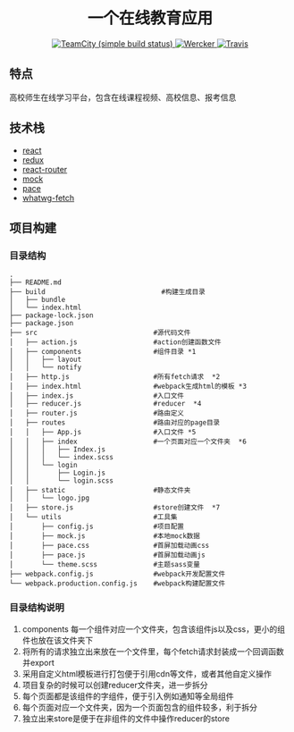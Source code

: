 <h1 align='center'>一个在线教育应用</h1>

<p align='center'>
  <a href="https://github.com/facebook/react">
    <img src="https://camo.githubusercontent.com/edda976676ecfa3993474b1c1d7bcd120cfd2011/68747470733a2f2f696d672e736869656c64732e696f2f62616467652f72656163742d25374531352e362e312d677265656e2e737667" alt="TeamCity (simple build status)" data-canonical-src="https://img.shields.io/badge/react-%7E15.6.1-green.svg" style="max-width:100%;">
  </a>
  <a href="https://github.com/reactjs/redux">
    <img src="https://camo.githubusercontent.com/9450857857183c28a628e3986dd3753a0a76d5b5/68747470733a2f2f696d672e736869656c64732e696f2f62616467652f72656475782d253545332e372e322d677265656e2e737667" alt="Wercker" data-canonical-src="https://img.shields.io/badge/redux-%5E3.7.2-green.svg" style="max-width:100%;">
  </a>
  <a href="https://github.com/ReactTraining/react-router">
    <img src="https://camo.githubusercontent.com/b7a8d8cd8681575533ed05805f61c8f55a21f0f3/68747470733a2f2f696d672e736869656c64732e696f2f62616467652f72656163742d2d726f757465722d253545332e302e332d677265656e2e737667" alt="Travis" data-canonical-src="https://img.shields.io/badge/react--router-%5E3.0.3-green.svg" style="max-width:100%;">
  </a>
</p>

## 特点

高校师生在线学习平台，包含在线课程视频、高校信息、报考信息

## 技术栈

- [react](https://facebook.github.io/react/)
- [redux](https://github.com/reactjs/redux)
- [react-router](https://github.com/ReactTraining/react-router)
- [mock](https://github.com/nuysoft/Mock)
- [pace](https://github.com/HubSpot/pace)
- [whatwg-fetch](https://github.com/github/fetch)

## 项目构建

### 目录结构

```
.
├── README.md
├── build                             #构建生成目录
│   ├── bundle                        
│   └── index.html
├── package-lock.json
├── package.json
├── src                             #源代码文件
│   ├── action.js                   #action创建函数文件
│   ├── components                  #组件目录 *1
│   │   ├── layout
│   │   └── notify
│   ├── http.js                     #所有fetch请求  *2
│   ├── index.html                  #webpack生成html的模板 *3
│   ├── index.js                    #入口文件
│   ├── reducer.js                  #reducer  *4
│   ├── router.js                   #路由定义
│   ├── routes                      #路由对应的page目录
│   │   ├── App.js                  #入口文件 *5
│   │   ├── index                   #一个页面对应一个文件夹  *6
│   │   │   ├── Index.js
│   │   │   └── index.scss
│   │   └── login
│   │       ├── Login.js
│   │       └── login.scss
│   ├── static                      #静态文件夹
│   │   └── logo.jpg
│   ├── store.js                    #store创建文件  *7
│   └── utils                       #工具集
│       ├── config.js               #项目配置
│       ├── mock.js                 #本地mock数据
│       ├── pace.css                #首屏加载动画css
│       ├── pace.js                 #首屏加载动画js
│       └── theme.scss              #主题sass变量
├── webpack.config.js               #webpack开发配置文件
└── webpack.production.config.js    #webpack构建配置文件
```

### 目录结构说明
1. components 每一个组件对应一个文件夹，包含该组件js以及css，更小的组件也放在该文件夹下
2. 将所有的请求独立出来放在一个文件里，每个fetch请求封装成一个回调函数并export
3. 采用自定义html模板进行打包便于引用cdn等文件，或者其他自定义操作
4. 项目复杂的时候可以创建reducer文件夹，进一步拆分
5. 每个页面都是该组件的字组件，便于引入例如通知等全局组件
6. 每个页面对应一个文件夹，因为一个页面包含的组件较多，利于拆分
7. 独立出来store是便于在非组件的文件中操作reducer的store